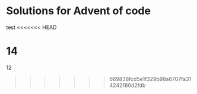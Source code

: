 # Solutions for Advent of code
test
<<<<<<< HEAD

14
=======
12
>>>>>>> 669838fcd5e1f329b98a6707fa314242180d2fdb
